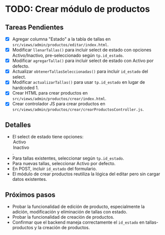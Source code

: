 # TODO: Crear módulo de productos

## Tareas Pendientes
- [x] Agregar columna "Estado" a la tabla de tallas en `src/views/admin/productos/editar/index.html`.
- [x] Modificar `llenarTallas()` para incluir select de estado con opciones Activo/Inactivo, pre-seleccionado según `tp.id_estado`.
- [x] Modificar `agregarTalla()` para incluir select de estado con Activo por defecto.
- [x] Actualizar `obtenerTallasSeleccionadas()` para incluir `id_estado` del select.
- [x] Modificar `actualizarTallas()` para usar `tp.id_estado` en lugar de hardcoded 1.
- [x] Crear HTML para crear productos en `src/views/admin/productos/crear/index.html`.
- [x] Crear controlador JS para crear productos en `src/views/admin/productos/crear/crearProductosController.js`.

## Detalles
- El select de estado tiene opciones: <option value="1">Activo</option> <option value="2">Inactivo</option>.
- Para tallas existentes, seleccionar según `tp.id_estado`.
- Para nuevas tallas, seleccionar Activo por defecto.
- En POST, incluir `id_estado` del formulario.
- El módulo de crear productos reutiliza la lógica del editar pero sin cargar datos existentes.

## Próximos pasos
- Probar la funcionalidad de edición de producto, especialmente la adición, modificación y eliminación de tallas con estado.
- Probar la funcionalidad de creación de productos.
- Confirmar que el backend maneja correctamente el `id_estado` en tallas-productos y la creación de productos.
